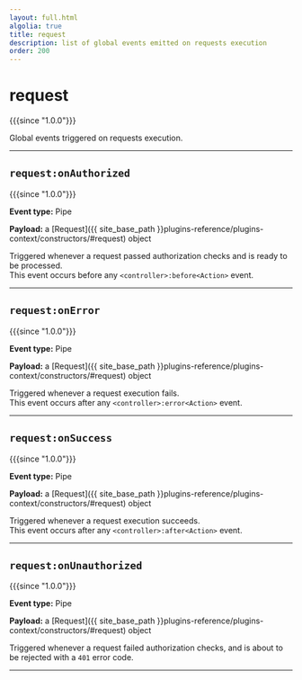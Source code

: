 ```yaml
---
layout: full.html
algolia: true
title: request
description: list of global events emitted on requests execution 
order: 200
---
```


# request

{{{since "1.0.0"}}}

Global events triggered on requests execution.

---

## `request:onAuthorized`

{{{since "1.0.0"}}}

**Event type:** Pipe

**Payload:** a [Request]({{ site_base_path }}plugins-reference/plugins-context/constructors/#request) object

Triggered whenever a request passed authorization checks and is ready to be processed.  
This event occurs before any `<controller>:before<Action>` event.

---

## `request:onError`

{{{since "1.0.0"}}}

**Event type:** Pipe

**Payload:** a [Request]({{ site_base_path }}plugins-reference/plugins-context/constructors/#request) object

Triggered whenever a request execution fails.  
This event occurs after any `<controller>:error<Action>` event.

---

## `request:onSuccess`

{{{since "1.0.0"}}}

**Event type:** Pipe

**Payload:** a [Request]({{ site_base_path }}plugins-reference/plugins-context/constructors/#request) object

Triggered whenever a request execution succeeds.  
This event occurs after any `<controller>:after<Action>` event.

---

## `request:onUnauthorized`

{{{since "1.0.0"}}}

**Event type:** Pipe

**Payload:** a [Request]({{ site_base_path }}plugins-reference/plugins-context/constructors/#request) object

Triggered whenever a request failed authorization checks, and is about to be rejected with a `401` error code.

---
